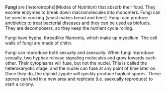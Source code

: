 **Fungi** are [heterotrophs](Modes of Nutrition) that absorb their food. They excrete enzymes to break down macromolecules into monomers. Fungi can be used in cooking (yeast makes bread and beer). Fungi can produce antibiotics to treat bacterial diseases and they can be used as biofuels. They are decomposers, so they keep the nutrient cycle rolling.

Fungi have hypha, threadlike filaments, which make up mycelium. The cell walls of fungi are made of chitin.

Fungi can reproduce both sexually and asexually. When fungi reproduce sexually, two hyphae release signaling molecules and grow towards each other. Their cytoplasms will fuse, but not the nuclei. This is called the heterokaryotic stage, and the nuclei can fuse at any point of time later on. Once they do, the diploid zygote will quickly produce haploid spores. These spores can land in a new area and replicate (i.e. asexually reproduce) to start a colony.